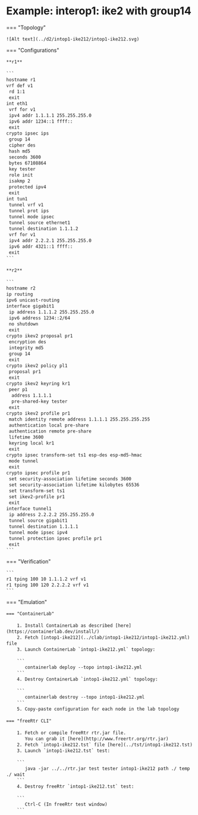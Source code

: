 # Example: interop1: ike2 with group14

=== "Topology"

    ![Alt text](../d2/intop1-ike212/intop1-ike212.svg)

=== "Configurations"

    **r1**

    ```
    hostname r1
    vrf def v1
     rd 1:1
     exit
    int eth1
     vrf for v1
     ipv4 addr 1.1.1.1 255.255.255.0
     ipv6 addr 1234::1 ffff::
     exit
    crypto ipsec ips
     group 14
     cipher des
     hash md5
     seconds 3600
     bytes 67108864
     key tester
     role init
     isakmp 2
     protected ipv4
     exit
    int tun1
     tunnel vrf v1
     tunnel prot ips
     tunnel mode ipsec
     tunnel source ethernet1
     tunnel destination 1.1.1.2
     vrf for v1
     ipv4 addr 2.2.2.1 255.255.255.0
     ipv6 addr 4321::1 ffff::
     exit
    ```

    **r2**

    ```
    hostname r2
    ip routing
    ipv6 unicast-routing
    interface gigabit1
     ip address 1.1.1.2 255.255.255.0
     ipv6 address 1234::2/64
     no shutdown
     exit
    crypto ikev2 proposal pr1
     encryption des
     integrity md5
     group 14
     exit
    crypto ikev2 policy pl1
     proposal pr1
     exit
    crypto ikev2 keyring kr1
     peer p1
      address 1.1.1.1
      pre-shared-key tester
     exit
    crypto ikev2 profile pr1
     match identity remote address 1.1.1.1 255.255.255.255
     authentication local pre-share
     authentication remote pre-share
     lifetime 3600
     keyring local kr1
     exit
    crypto ipsec transform-set ts1 esp-des esp-md5-hmac
     mode tunnel
     exit
    crypto ipsec profile pr1
     set security-association lifetime seconds 3600
     set security-association lifetime kilobytes 65536
     set transform-set ts1
     set ikev2-profile pr1
     exit
    interface tunnel1
     ip address 2.2.2.2 255.255.255.0
     tunnel source gigabit1
     tunnel destination 1.1.1.1
     tunnel mode ipsec ipv4
     tunnel protection ipsec profile pr1
     exit
    ```

=== "Verification"

    ```
    r1 tping 100 10 1.1.1.2 vrf v1
    r1 tping 100 120 2.2.2.2 vrf v1
    ```

=== "Emulation"

    === "ContainerLab"

        1. Install ContainerLab as described [here](https://containerlab.dev/install/)  
        2. Fetch [intop1-ike212](../clab/intop1-ike212/intop1-ike212.yml) file  
        3. Launch ContainerLab `intop1-ike212.yml` topology:  

        ```
           containerlab deploy --topo intop1-ike212.yml  
        ```
        4. Destroy ContainerLab `intop1-ike212.yml` topology:  

        ```
           containerlab destroy --topo intop1-ike212.yml  
        ```
        5. Copy-paste configuration for each node in the lab topology

    === "freeRtr CLI"

        1. Fetch or compile freeRtr rtr.jar file.  
           You can grab it [here](http://www.freertr.org/rtr.jar)  
        2. Fetch `intop1-ike212.tst` file [here](../tst/intop1-ike212.tst)  
        3. Launch `intop1-ike212.tst` test:  

        ```
           java -jar ../../rtr.jar test tester intop1-ike212 path ./ temp ./ wait
        ```
        4. Destroy freeRtr `intop1-ike212.tst` test:  

        ```
           Ctrl-C (In freeRtr test window)
        ```

